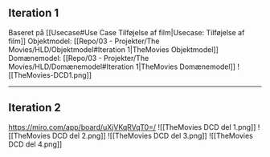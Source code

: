 
## Iteration 1
Baseret på [[Usecase#Use Case Tilføjelse af film|Usecase: Tilføjelse af film]]
Objektmodel: [[Repo/03 - Projekter/The Movies/HLD/Objektmodel#Iteration 1|TheMovies Objektmodel]]
Domænemodel: [[Repo/03 - Projekter/The Movies/HLD/Domænemodel#Iteration 1|TheMovies Domænemodel]]
![[TheMovies-DCD1.png]]

---

## Iteration 2
https://miro.com/app/board/uXjVKqRVqT0=/
![[TheMovies DCD del 1.png]]
![[TheMovies DCD del 2.png]]
![[TheMovies DCD del 3.png]]
![[TheMovies DCD del 4.png]]
